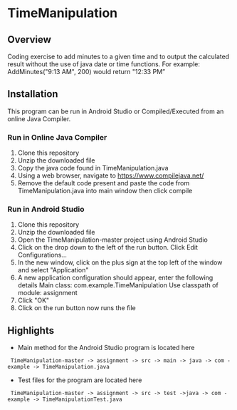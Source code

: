 # TimeManipulation

## Overview
Coding exercise to add minutes to a given time and to output the calculated result without the use of java date or time functions. For example: AddMinutes("9:13 AM", 200) would return "12:33 PM”


## Installation
This program can be run in Android Studio or Compiled/Executed from an online Java Compiler.

### Run in Online Java Compiler
1. Clone this repository
2. Unzip the downloaded file
3. Copy the java code found in TimeManipulation.java
4. Using a web browser, navigate to https://www.compilejava.net/
5. Remove the default code present and paste the code from TimeManipulation.java into main window 
then click compile



### Run in Android Studio
1. Clone this repository
2. Unzip the downloaded file
3. Open the TimeManipulation-master project using Android Studio
4. Click on the drop down to the left of the run button. Click Edit Configurations...
5. In the new window, click on the plus sign at the top left of the window and select "Application"
6. A new application configuration should appear, enter the following details
	Main class: com.example.TimeManipulation
	Use classpath of module: assignment
7. Click "OK"
8. Click on the run button now runs the file


## Highlights
* Main method for the Android Studio program is located here
```
 TimeManipulation-master -> assignment -> src -> main -> java -> com - example -> TimeManipulation.java
 ```

 * Test files for the program are located here
```
 TimeManipulation-master -> assignment -> src -> test ->java -> com - example -> TimeManipulationTest.java
 ```